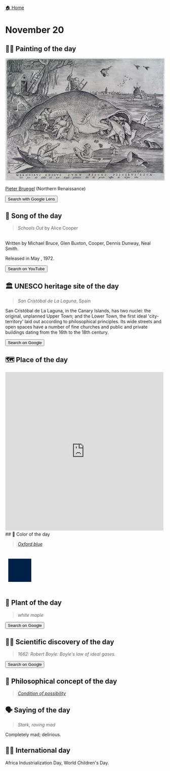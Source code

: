 
[🏠 Home](../../index.md)

# November 20

## 🧑‍🎨 Painting of the day

<img width="600" src="../img/Pieter_Bruegel_1.jpg">

[Pieter Bruegel](http://en.wikipedia.org/wiki/Pieter_Bruegel_the_Elder) (Northern Renaissance)

<button class="btn btn-success"
onclick=" window.open('https://lens.google.com/uploadbyurl?url=https://iretes.github.io/one-a-day/data/img/Pieter_Bruegel_1.jpg','_blank')">
Search with Google Lens
</button>

## 🎼 Song of the day

> *Schools Out*
by Alice Cooper

<br />Written by Michael Bruce, Glen Buxton, Cooper, Dennis Dunway, Neal Smith.

Released in May , 1972.

<button class="btn btn-success"
onclick=" window.open('http://www.youtube.com/search?q=Schools Out by Alice Cooper','_blank')">
Search on YouTube
</button>

## 🏛️ UNESCO heritage site of the day

> *San Cristóbal de La Laguna*, Spain

<p>San Crist&oacute;bal de La Laguna, in the Canary Islands, has two nuclei: the original, unplanned Upper Town; and the Lower Town, the first ideal 'city-territory' laid out according to philosophical principles. Its wide streets and open spaces have a number of fine churches and public and private buildings dating from the 16th to the 18th century.</p>

<button class="btn btn-success"
onclick=" window.open('http://www.google.com/search?q=San Cristóbal de La Laguna','_blank')">
Search on Google
</button>

## 🗺️ Place of the day

<iframe
src="https://www.mapcrunch.com"
name="mapcrunch"
width="500"
height="500"
allowTransparency="true"
scrolling="no"
frameborder="0"
>
</iframe>
## 🎨 Color of the day

> *[Oxford blue](https://en.wikipedia.org/wiki/Oxford_Blue_(colour))*

<div style="color:#002147; font-size: 100px;">&#9632;</div>

## 🌿 Plant of the day

> *white maple*

<button class="btn btn-success"
onclick=" window.open('http://www.google.com/search?q=white maple','_blank')">
Search on Google
</button>

## 🧑‍🔬 Scientific discovery of the day

> *1662: Robert Boyle: Boyle's law of ideal gases.*

<button class="btn btn-success"
onclick=" window.open('http://www.google.com/search?q=1662: Robert Boyle: Boyle s law of ideal gases.','_blank')">
Search on Google
</button>

## 💭 Philosophical concept of the day

> *[Condition of possibility](https://en.wikipedia.org/wiki/Condition_of_possibility)*

## 🗣️ Saying of the day

> *Stark, raving mad*

Completely mad; delirious. 

## 🏳️‍🌈 International day

Africa Industrialization Day, World Children's Day.